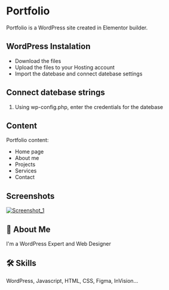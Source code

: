 
# Portfolio

Portfolio is a WordPress site created in Elementor builder.


## WordPress Instalation

* Download the files
* Upload the files to your Hosting account
* Import the datebase and connect datebase settings

## Connect datebase strings 
1. Using wp-config.php, enter the credentials for the datebase

## Content

Portfolio content:

* Home page
* About me
* Projects
* Services
* Contact
 




## Screenshots

[![Screenshot_1](https://i.im.ge/2022/09/12/OeHnY8.Screenshot-1.jpg)](https://im.ge/i/OeHnY8)

## 🚀 About Me
I'm a WordPress Expert and Web Designer


## 🛠 Skills
WordPress,
Javascript, HTML, CSS, Figma, InVision...

